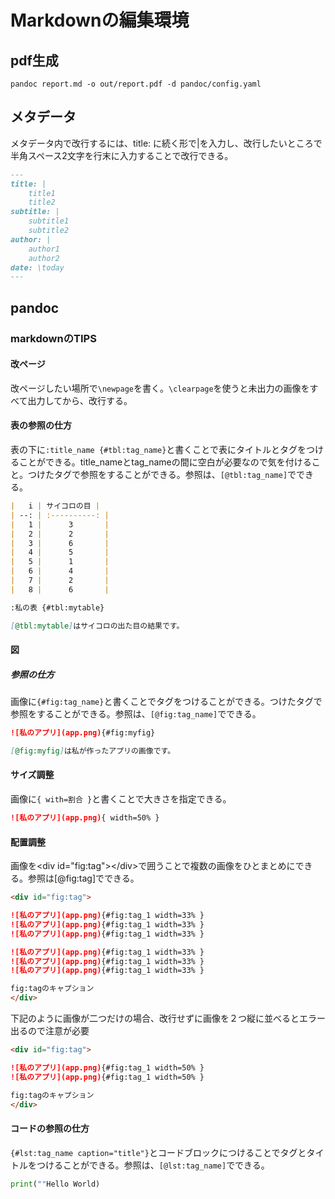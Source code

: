 # Markdownの編集環境

## pdf生成

```ash
pandoc report.md -o out/report.pdf -d pandoc/config.yaml 
```

## メタデータ

メタデータ内で改行するには、title: に続く形で|を入力し、改行したいところで半角スペース2文字を行末に入力することで改行できる。

```markdown
---
title: |
    title1  
    title2
subtitle: |
    subtitle1  
    subtitle2
author: |
    author1  
    author2  
date: \today
---
```

## pandoc

### markdownのTIPS

#### 改ページ

改ページしたい場所で`\newpage`を書く。`\clearpage`を使うと未出力の画像をすべて出力してから、改行する。

#### 表の参照の仕方

表の下に`:title_name {#tbl:tag_name}`と書くことで表にタイトルとタグをつけることができる。title_nameとtag_nameの間に空白が必要なので気を付けること。つけたタグで参照をすることができる。参照は、`[@tbl:tag_name]`でできる。

```markdown
|   i | サイコロの目 |
| --: | :----------: |
|   1 |      3       |
|   2 |      2       |
|   3 |      6       |
|   4 |      5       |
|   5 |      1       |
|   6 |      4       |
|   7 |      2       |
|   8 |      6       |

:私の表 {#tbl:mytable}

[@tbl:mytable]はサイコロの出た目の結果です。
```

#### 図

##### 参照の仕方

画像に`{#fig:tag_name}`と書くことでタグをつけることができる。つけたタグで参照をすることができる。参照は、`[@fig:tag_name]`でできる。

```markdown
![私のアプリ](app.png){#fig:myfig}

[@fig:myfig]は私が作ったアプリの画像です。
```

#### サイズ調整

画像に`{ with=割合 }`と書くことで大きさを指定できる。

```markdown
![私のアプリ](app.png){ width=50% }
```

#### 配置調整

画像を\<div id="fig:tag">\</div>で囲うことで複数の画像をひとまとめにできる。参照は[@fig:tag]でできる。

```markdown
<div id="fig:tag">

![私のアプリ](app.png){#fig:tag_1 width=33% }
![私のアプリ](app.png){#fig:tag_1 width=33% }
![私のアプリ](app.png){#fig:tag_1 width=33% }

![私のアプリ](app.png){#fig:tag_1 width=33% }
![私のアプリ](app.png){#fig:tag_1 width=33% }
![私のアプリ](app.png){#fig:tag_1 width=33% }

fig:tagのキャプション
</div>
```

下記のように画像が二つだけの場合、改行せずに画像を２つ縦に並べるとエラー出るので注意が必要

```markdown
<div id="fig:tag">

![私のアプリ](app.png){#fig:tag_1 width=50% }
![私のアプリ](app.png){#fig:tag_1 width=50% }

fig:tagのキャプション
</div>
```

#### コードの参照の仕方

`{#lst:tag_name caption="title"}`とコードブロックにつけることでタグとタイトルをつけることができる。参照は、`[@lst:tag_name]`でできる。

```python {#lst:my-code caption="私のコード"}
print(""Hello World)
```
